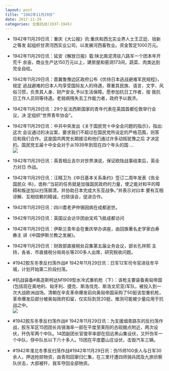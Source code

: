```yaml
---
layout: post
title: "1942年11月29日"
date: 2017-11-29
categories: 全面抗战(1937-1945)
---
```


<meta name="referrer" content="no-referrer" />

- 1942年11月29日讯：重庆《大公报》讯:重庆和西北实业界人士王正廷、钱新之等发 起组织甘肃河西实业公司，以发展河西畜牧业。资金暂定1000万元。 

- 1942年11月29日讯：延安《解放日报》载:陕北南泥湾驻八路军一个团本年开荒千 余亩，商业生产达150万元以上，建房屋和窑洞173间，蔬菜、肉类达到完全自给。 

- 1942年11月29日讯：晋冀鲁豫边区政府公布《优待日本逃战避难军民规程》，规定 逃战避难的日本人均享受国际友人的待遇，尊重其民族、语言、文字、风 俗习惯，负责其人身、财产安全,予以生活保障。愿参加抗日工作者，按 我抗日工作人员同等待遇。老弱病残失去工作能力者，政府予以救济。 

- 1942年11月29日讯：29个反法西斯国家的青年代表在英国首都伦敦举行会议，决 定组织“世界青年协会”。 

- 1942年11月29日讯：中共中央发出《关于国民党十中全会问题的指示》，指出:这次 会议通过的决议案，要求我们不超过在国民党所设定的严格范围，则答 应和我们合作。这是国共两党长期接洽和他们通过许多动摇犹豫之后 才决定的。国民党五届十中全会对于从1939年到现在四个年头的国 ... <br/><img src="https://wx3.sinaimg.cn/large/aca367d8ly1flz40fiso0j20c80ayglq.jpg" />

- 1942年11月29日讯：英首相丘吉尔对世界演说，保证欧陆战事结束后，英全力对日 作战。 

- 1942年11月29日讯：汪精卫为《中日基本关系条约》签订二周年发表《告全国民众 书》，诡称:“当前的任务就是加强国民政府的力量，使之能对和平的障 碍和叛逆加以扫荡廓清，并协助日本完成大东亚战争。”并表示对曰本 要有互相谅解、互相信赖的精诚，扫除误会，促进合作。 

- 1942年11月29日讯：四川耆老尹仲锡因病在成都逝世。 

- 1942年11月29日讯：英国议会访华团由宝鸡飞抵成都访问 

- 1942年11月29日讯：伊斯兰青年会在重庆举办讲座，由回族著名史学家白寿彝主 讲《中国伊斯兰教之发展》。 

- 1942年11月29日讯：财政部直接税处召集第五届业务会议，部长孔祥熙 主持，各省、市直接税分局局长等200多人出席，研究税收问题。 

- #1942胶东冬季反扫荡作战# 1942年11月29日讯：日军12军司令官进驻牟平城，计划开始第二阶段扫荡。 

- #抗战装备#奥造斯柯达M1909型水冷式重机枪（下）：该枪主要装备奥匈帝国(包括现在奥地利、匈牙利、捷克、斯洛伐克、斯洛文尼亚)军队，被投入到一次大战欧洲战场。清朝在辛亥革命爆发前向奥匈帝国采购了50挺该型重机枪，革命爆发后部分被奥匈政府扣留，仅实际到货20挺，推测可能被少量应用于抗战之中。 <br/><img src="https://wx1.sinaimg.cn/large/aca367d8ly1flyq4nu77aj20g30m7wi3.jpg" />

- #1942胶东冬季反扫荡作战# 1942年11月29日讯：为支援烟青路东的反扫荡作战，胶东军区15团团长肖镜海率一部在平度至莱阳的古砚据点附近，两次设伏，歼伪军两个中队。14团副团长官俊亭率部在招远黑山集设伏，又歼伪军一个中队，俘中队长以下六十多人。15团在平度蘑山庄设伏，击毁汽车三辆。 

- #1942年淮北冬季反扫荡作战#1942年11月29日讯：伪15师100余人与日军30余人，押送抢掠物资，由青阳回窜归仁集，在三里圩遭四师骑兵团及九旅侦察队伏击，大部被歼，我军夺回全部物资。 

